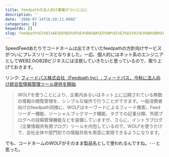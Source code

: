 ```yaml
---
title: feedpathの法人向け事業がついに公に
description: ''
date: '2006-07-14T16:50:11.000Z'
categories: []
keywords: []
slug: feedpath%E3%81%AE%E6%B3%95%E4%BA%BA%E5%90%91%E3%81%91%E4%BA%8B%E6%A5%AD%E3%81%8C%E3%81%A4%E3%81%84%E3%81%AB%E5%85%AC%E3%81%AB
---
```

SpeedFeedあたりでコードネームは出てきていたfeedpathの方針向けサービスがついにプレスリリースとなりました。一応、個人的にはネット系のエンジニアとしてWEB2.0のB2Bビジネスには注視していきたいと思っているので、取り上げておきます。

リンク: [フィードパス株式会社（Feedpath,Inc）: フィードパス、今秋に法人向け統合型情報管理ツール提供を開始](http://www.feedpath.co.jp/2006/07/post_23.html "フィードパス株式会社（Feedpath,Inc）: フィードパス、今秋に法人向け統合型情報管理ツール提供を開始").

> WOLFを使うことにより、企業内あるいはネット上に公開されている無数の情報の閲覧管理を、シンプルな操作で行うことができます。一般消費者向けのfeedpath同様に、WOLFはキーワードによるフィード検索、Feedリーダー機能、ソーシャルブックマーク機能、タグでの記事分類、外部ブログへの投稿管理機能などを装備していますが、さらに、イントラブログ（企業情報共有用ブログ）ツールを内包しているので、WOLFを使うだけで、会社全体や部門別での情報共有を用意に実現できるようになります。

でも、コードネームのWOLFがそのまま製品名として使われるんですね。･･･と思った。